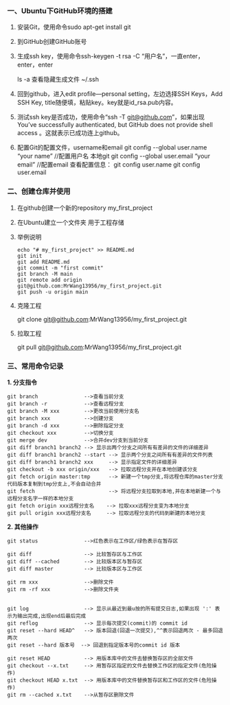 ### 一、Ubuntu下GitHub环境的搭建

1. 安装Git，使用命令sudo apt-get install git

2. 到GitHub创建GitHub账号

3. 生成ssh key，使用命令ssh-keygen -t rsa -C “用户名”，一直enter，enter，enter

   ls -a 查看隐藏生成文件  ~/.ssh

4. 回到github，进入edit profile—personal setting，左边选择SSH Keys，Add SSH Key,  title随便填，粘贴key。key就是id_rsa.pub内容。

5.  测试ssh key是否成功，使用命令“ssh -T git@github.com”，如果出现You’ve successfully authenticated, but GitHub does not provide shell access 。这就表示已成功连上github。

6. 配置Git的配置文件，username和email
   git config --global user.name “your name” //配置用户名    本地git
   git config --global user.email “your email” //配置email
   查看配置信息：
   git config user.name
   git config user.email

### 二、创建仓库并使用

1. 在github创建一个新的repository    my_first_project

2. 在Ubuntu建立一个文件夹  用于工程存储

3. 举例说明

   ```
   echo "# my_first_project" >> README.md
   git init
   git add README.md
   git commit -m "first commit"
   git branch -M main
   git remote add origin git@github.com:MrWang13956/my_first_project.git
   git push -u origin main
   ```

4. 克隆工程

   git clone git@github.com:MrWang13956/my_first_project.git

5. 拉取工程

   git pull git@github.com:MrWang13956/my_first_project.git





### 三、常用命令记录

**1. 分支指令**

```
git branch  			 -->查看当前分支
git branch -r 			 -->查看远程分支
git branch -M xxx        -->更改当前使用分支名
git branch xxx 			 -->创建分支
git branch -d xxx 		 -->删除指定分支
git checkout xxx         -->切换分支
git merge dev 			 -->合并dev分支到当前分支
git diff branch1 branch2 --> 显示出两个分支之间所有有差异的文件的详细差异
git diff branch1 branch2 --start --> 显示两个分支之间所有有差异的文件列表
git diff branch1 branch2 xxx     --> 显示指定文件的详细差异
git checkout -b xxx origin/xxx   --> 拉取远程分支并在本地创建该分支
git fetch origin master:tmp      --> 新建一个tmp分支,将远程仓库的master分支代码版本复制到tmp分支上,不会自动合并
git fetch                        --> 将远程分支拉取到本地,并在本地新建一个与远程分支名字一样的本地分支
git fetch origin xxx远程分支名    --> 拉取xxx远程分支变为本地分支
git pull origin xxx远程分支名     --> 拉取远程分支的代码到新建的本地分支

```

**2. 其他操作**

```
git status               -->红色表示在工作区/绿色表示在暂存区

git diff                 --> 比较暂存区与工作区
git diff --cached        --> 比较版本区与暂存区
git diff master          --> 比较版本区与工作区

git rm xxx               -->删除文件
git rm -rf xxx           -->删除文件夹


git log                  --> 显示从最近到最u按的所有提交日志,如果出现 ':' 表示为输出完成,出现end后最后完成
git reflog               --> 显示每次提交(commit)的 commit id
git reset --hard HEAD^   --> 版本回退(回退一次提交),^^表示回退两次 - 最多回退两次
git reset --hard 版本号  --> 回退到指定版本号的commit id 版本

git reset HEAD           --> 用版本库中的文件去替换暂存区的全部文件
git checkout --x.txt     --> 用暂存区指定的文件去替换工作区的指定文件(危险操作)
git checkout HEAD x.txt  --> 用版本库中的文件替换暂存区和工作区的文件(危险操作)
git rm --cached x.txt    -->从暂存区删除文件

```

